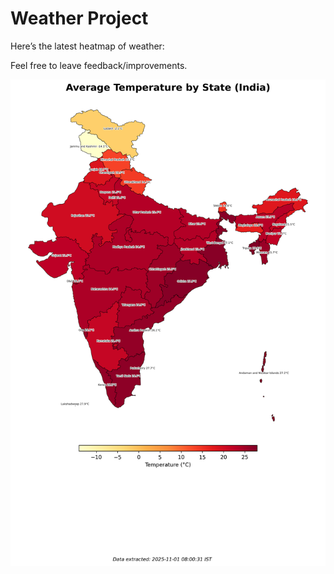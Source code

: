 # Weather Project

Here’s the latest heatmap of weather:

Feel free to leave feedback/improvements.

![India Heatmap](docs/assets/india_heatmap.png?v=0570C9)
